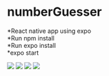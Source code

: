 # numberGuesser
*React native app using expo <br/>
*Run npm install <br/>
*Run expo install <br/>
*expo start<br/>


<img src="https://github.com/kakoon8/youtubewatcher/blob/master/Capture1.PNG" />
<img src="https://github.com/kakoon8/youtubewatcher/blob/master/Capture2.PNG" />
<img src="https://github.com/kakoon8/youtubewatcher/blob/master/Capture4.PNG" />
<img src="https://github.com/kakoon8/youtubewatcher/blob/master/Capture5.PNG" />
